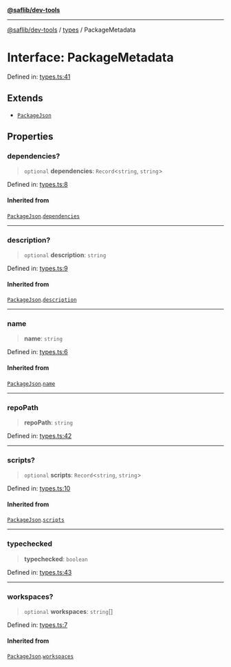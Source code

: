 [**@saflib/dev-tools**](../../index.md)

***

[@saflib/dev-tools](../../index.md) / [types](../index.md) / PackageMetadata

# Interface: PackageMetadata

Defined in: [types.ts:41](https://github.com/sderickson/saflib/blob/9837055ca4835f3b32ce9aa0331c39082d5b0c75/dev-tools/types.ts#L41)

## Extends

- [`PackageJson`](PackageJson.md)

## Properties

### dependencies?

> `optional` **dependencies**: `Record`\<`string`, `string`\>

Defined in: [types.ts:8](https://github.com/sderickson/saflib/blob/9837055ca4835f3b32ce9aa0331c39082d5b0c75/dev-tools/types.ts#L8)

#### Inherited from

[`PackageJson`](PackageJson.md).[`dependencies`](PackageJson.md#dependencies)

***

### description?

> `optional` **description**: `string`

Defined in: [types.ts:9](https://github.com/sderickson/saflib/blob/9837055ca4835f3b32ce9aa0331c39082d5b0c75/dev-tools/types.ts#L9)

#### Inherited from

[`PackageJson`](PackageJson.md).[`description`](PackageJson.md#description)

***

### name

> **name**: `string`

Defined in: [types.ts:6](https://github.com/sderickson/saflib/blob/9837055ca4835f3b32ce9aa0331c39082d5b0c75/dev-tools/types.ts#L6)

#### Inherited from

[`PackageJson`](PackageJson.md).[`name`](PackageJson.md#name)

***

### repoPath

> **repoPath**: `string`

Defined in: [types.ts:42](https://github.com/sderickson/saflib/blob/9837055ca4835f3b32ce9aa0331c39082d5b0c75/dev-tools/types.ts#L42)

***

### scripts?

> `optional` **scripts**: `Record`\<`string`, `string`\>

Defined in: [types.ts:10](https://github.com/sderickson/saflib/blob/9837055ca4835f3b32ce9aa0331c39082d5b0c75/dev-tools/types.ts#L10)

#### Inherited from

[`PackageJson`](PackageJson.md).[`scripts`](PackageJson.md#scripts)

***

### typechecked

> **typechecked**: `boolean`

Defined in: [types.ts:43](https://github.com/sderickson/saflib/blob/9837055ca4835f3b32ce9aa0331c39082d5b0c75/dev-tools/types.ts#L43)

***

### workspaces?

> `optional` **workspaces**: `string`[]

Defined in: [types.ts:7](https://github.com/sderickson/saflib/blob/9837055ca4835f3b32ce9aa0331c39082d5b0c75/dev-tools/types.ts#L7)

#### Inherited from

[`PackageJson`](PackageJson.md).[`workspaces`](PackageJson.md#workspaces)
